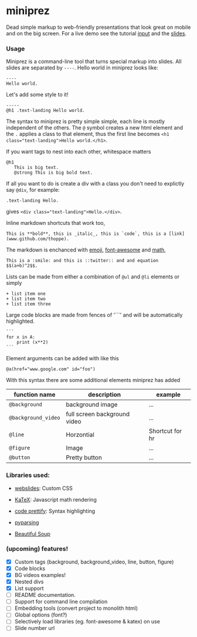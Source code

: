 # miniprez

Dead simple markup to web-friendly presentations that look great on mobile and on the big screen.
For a live demo see the tutorial [input](https://raw.githubusercontent.com/thoppe/miniprez/gh-pages/tutorial.md) and the [slides](https://thoppe.github.io/miniprez/tutorial.html).

### Usage

Miniprez is a command-line tool that turns special markup into slides.
All slides are separated by `----`. Hello world in miniprez looks like:

    ----
    Hello world.

Let's add some style to it!

    ----- 
    @h1 .text-landing Hello world.

The syntax to miniprez is pretty simple simple, each line is mostly independent of the others.
The `@` symbol creates a new html element and the `.` applies a class to that element, thus the first line becomes `<h1 class="text-landing">Hello world.</h1>`.

If you want tags to nest into each other, whitespace matters

    @h1
       This is big text.
       @strong This is big bold text.

If all you want to do is create a div with a class you don't need to explictly say `@div`, for example:

    .text-landing Hello.

gives `<div class="text-landing">Hello.</div>`.

Inline markdown shortcuts that work too,

    This is **bold**, this is _italic_, this is `code`, this is a [link](www.github.com/thoppe).

The markdown is enchanced with [emoji](http://www.webpagefx.com/tools/emoji-cheat-sheet/), [font-awesome](http://fontawesome.io/icons/) and [math](https://en.wikibooks.org/wiki/LaTeX/Mathematics),

    This is a :smile: and this is ::twitter:: and and equation $$(a+b)^2$$.

Lists can be made from either a combination of `@ul` and `@li` elements or simply

    + list item one
    + list item two
    + list item three
    
Large code blocks are made from fences of '```' and will be automatically highlighted.

    ```
    for x in A:
        print (x**2)
    ```

Element arguments can be added with like this

    @a(href="www.google.com" id="foo")

With this syntax there are some additional elements miniprez has added

| function name  | description  | example  |
|---|---|---|
| `@background`        | background image | ...  |
| `@background_video`  | full screen background video  | ...  |
| `@line`  | Horzontial  | Shortcut for hr  |
| `@figure`  | Image  | ...  |
| `@button`  | Pretty button  | ...  |



### Libraries used:

+ [webslides](https://github.com/jlantunez/webslides): Custom CSS 
+ [KaTeX](https://github.com/Khan/KaTeX): Javascript math rendering
+ [code prettify](https://github.com/google/code-prettify): Syntax highlighting 

+ [pyparsing](http://pyparsing.wikispaces.com/)
+ [Beautiful Soup](https://www.crummy.com/software/BeautifulSoup/bs4/doc/)

### (upcoming) features!

+ [x] Custom tags (background, background_video, line, button, figure)
+ [x] Code blocks
+ [x] BG videos examples!
+ [x] Nested divs
+ [x] List support
+ [ ] README documentation.
+ [ ] Support for command line compilation
+ [ ] Embedding tools (convert project to monolith html)
+ [ ] Global options (font?)
+ [ ] Selectively load libraries (eg. font-awesome & katex) on use
+ [ ] Slide number url
